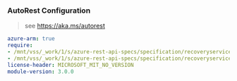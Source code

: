 ### AutoRest Configuration

> see https://aka.ms/autorest

``` yaml
azure-arm: true
require:
- /mnt/vss/_work/1/s/azure-rest-api-specs/specification/recoveryservicessiterecovery/resource-manager/readme.md
- /mnt/vss/_work/1/s/azure-rest-api-specs/specification/recoveryservicessiterecovery/resource-manager/readme.go.md
license-header: MICROSOFT_MIT_NO_VERSION
module-version: 3.0.0
```